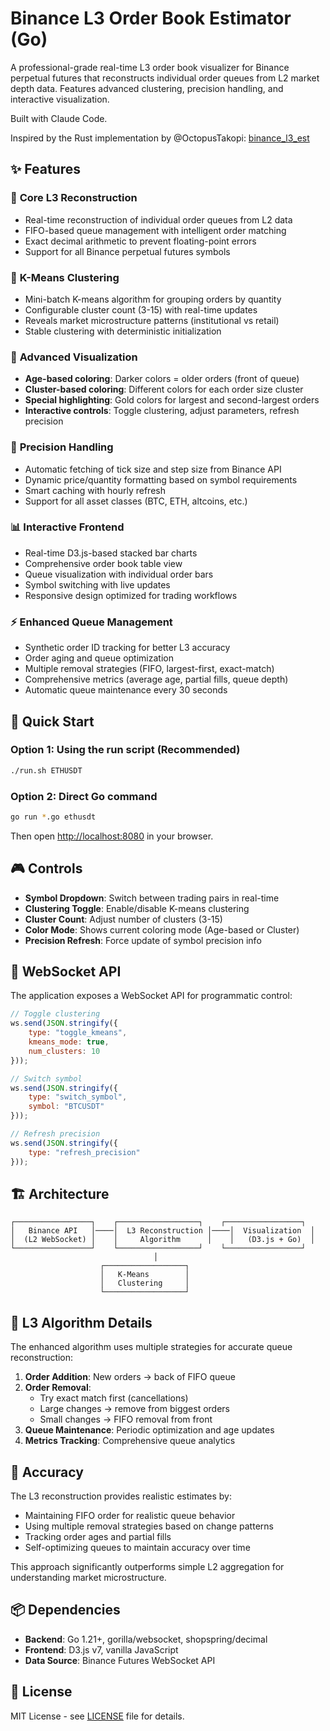# Binance L3 Order Book Estimator (Go)

A professional-grade real-time L3 order book visualizer for Binance perpetual futures that reconstructs individual order queues from L2 market depth data. Features advanced clustering, precision handling, and interactive visualization.

Built with Claude Code.

Inspired by the Rust implementation by @OctopusTakopi: [binance_l3_est](https://github.com/OctopusTakopi/binance_l3_est)

## ✨ Features

### 🎯 **Core L3 Reconstruction**
- Real-time reconstruction of individual order queues from L2 data
- FIFO-based queue management with intelligent order matching
- Exact decimal arithmetic to prevent floating-point errors
- Support for all Binance perpetual futures symbols

### 🧠 **K-Means Clustering**
- Mini-batch K-means algorithm for grouping orders by quantity
- Configurable cluster count (3-15) with real-time updates
- Reveals market microstructure patterns (institutional vs retail)
- Stable clustering with deterministic initialization

### 🎨 **Advanced Visualization**
- **Age-based coloring**: Darker colors = older orders (front of queue)
- **Cluster-based coloring**: Different colors for each order size cluster  
- **Special highlighting**: Gold colors for largest and second-largest orders
- **Interactive controls**: Toggle clustering, adjust parameters, refresh precision

### 📐 **Precision Handling**
- Automatic fetching of tick size and step size from Binance API
- Dynamic price/quantity formatting based on symbol requirements
- Smart caching with hourly refresh
- Support for all asset classes (BTC, ETH, altcoins, etc.)

### 📊 **Interactive Frontend**
- Real-time D3.js-based stacked bar charts
- Comprehensive order book table view
- Queue visualization with individual order bars
- Symbol switching with live updates
- Responsive design optimized for trading workflows

### ⚡ **Enhanced Queue Management**
- Synthetic order ID tracking for better L3 accuracy
- Order aging and queue optimization
- Multiple removal strategies (FIFO, largest-first, exact-match)
- Comprehensive metrics (average age, partial fills, queue depth)
- Automatic queue maintenance every 30 seconds

## 🚀 Quick Start

### Option 1: Using the run script (Recommended)
```bash
./run.sh ETHUSDT
```

### Option 2: Direct Go command
```bash
go run *.go ethusdt
```

Then open [http://localhost:8080](http://localhost:8080) in your browser.

## 🎮 Controls

- **Symbol Dropdown**: Switch between trading pairs in real-time
- **Clustering Toggle**: Enable/disable K-means clustering
- **Cluster Count**: Adjust number of clusters (3-15)  
- **Color Mode**: Shows current coloring mode (Age-based or Cluster)
- **Precision Refresh**: Force update of symbol precision info

## 📡 WebSocket API

The application exposes a WebSocket API for programmatic control:

```javascript
// Toggle clustering
ws.send(JSON.stringify({
    type: "toggle_kmeans", 
    kmeans_mode: true, 
    num_clusters: 10
}));

// Switch symbol
ws.send(JSON.stringify({
    type: "switch_symbol", 
    symbol: "BTCUSDT"
}));

// Refresh precision
ws.send(JSON.stringify({
    type: "refresh_precision"
}));
```

## 🏗️ Architecture

```
┌─────────────────┐    ┌──────────────────┐    ┌─────────────────┐
│   Binance API   │────│  L3 Reconstruction │────│  Visualization  │
│  (L2 WebSocket) │    │     Algorithm      │    │   (D3.js + Go)  │
└─────────────────┘    └──────────────────┘    └─────────────────┘
                                │
                    ┌──────────────────┐
                    │   K-Means        │
                    │   Clustering     │
                    └──────────────────┘
```

## 🔬 L3 Algorithm Details

The enhanced algorithm uses multiple strategies for accurate queue reconstruction:

1. **Order Addition**: New orders → back of FIFO queue
2. **Order Removal**: 
   - Try exact match first (cancellations)
   - Large changes → remove from biggest orders  
   - Small changes → FIFO removal from front
3. **Queue Maintenance**: Periodic optimization and age updates
4. **Metrics Tracking**: Comprehensive queue analytics

## 🎯 Accuracy

The L3 reconstruction provides realistic estimates by:
- Maintaining FIFO order for realistic queue behavior
- Using multiple removal strategies based on change patterns
- Tracking order ages and partial fills
- Self-optimizing queues to maintain accuracy over time

This approach significantly outperforms simple L2 aggregation for understanding market microstructure.

## 📦 Dependencies

- **Backend**: Go 1.21+, gorilla/websocket, shopspring/decimal
- **Frontend**: D3.js v7, vanilla JavaScript
- **Data Source**: Binance Futures WebSocket API

## 📄 License

MIT License - see [LICENSE](LICENSE) file for details.